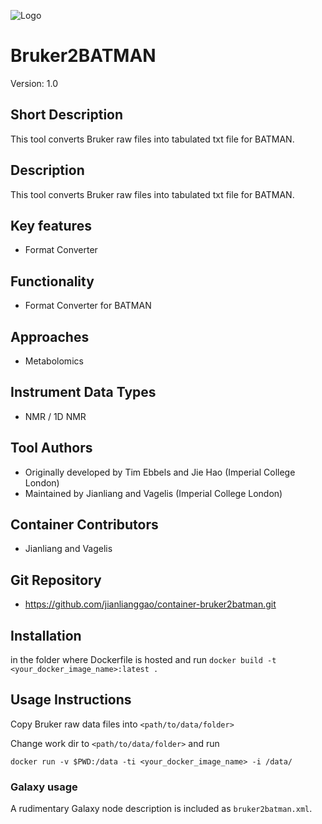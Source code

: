 ![Logo](bruker2batman.png)

# Bruker2BATMAN
Version: 1.0

## Short Description
This tool converts Bruker raw files into tabulated txt file for BATMAN.

## Description
This tool converts Bruker raw files into tabulated txt file for BATMAN.


## Key features
- Format Converter

## Functionality

- Format Converter for BATMAN

## Approaches

- Metabolomics
  
## Instrument Data Types

- NMR / 1D NMR

## Tool Authors 

- Originally developed by Tim Ebbels and Jie Hao (Imperial College London)
- Maintained by Jianliang and Vagelis (Imperial College London)

## Container Contributors

- Jianliang and Vagelis

## Git Repository

- https://github.com/jianlianggao/container-bruker2batman.git

 
## Installation

in the folder where Dockerfile is hosted and run
`docker build -t <your_docker_image_name>:latest .`

## Usage Instructions
Copy Bruker raw data files into `<path/to/data/folder>`

Change work dir to `<path/to/data/folder>` and run

`docker run -v $PWD:/data -ti <your_docker_image_name> -i /data/`

### Galaxy usage

A rudimentary Galaxy node description is included as `bruker2batman.xml`.


